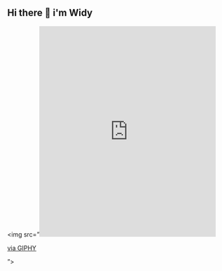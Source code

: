 ## Hi there 👋 i'm Widy

<img src=”<iframe src="https://giphy.com/embed/P9TZkuFL9Tx1yhe8SS" width="403" height="480" style="" frameBorder="0" class="giphy-embed" allowFullScreen></iframe><p><a href="https://giphy.com/stickers/kawaii-ai-aiandaiko-P9TZkuFL9Tx1yhe8SS">via GIPHY</a></p>”>
<!--
**widyaanisa/widyaanisa** is a ✨ _special_ ✨ repository because its `README.md` (this file) appears on your GitHub profile.

Here are some ideas to get you started:

- 🔭 I’m currently working on ...
- 🌱 I’m currently learning ...
- 👯 I’m looking to collaborate on ...
- 🤔 I’m looking for help with ...
- 💬 Ask me about ...
- 📫 How to reach me: ...
- 😄 Pronouns: ...
- ⚡ Fun fact: ...
-->
